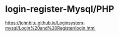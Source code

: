 # login-register-Mysql/PHP

https://johnbitu.github.io/Loginsystem-mysql/Login%20and%20Register/login.html
